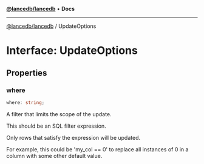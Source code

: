 [**@lancedb/lancedb**](../README.md) • **Docs**

***

[@lancedb/lancedb](../globals.md) / UpdateOptions

# Interface: UpdateOptions

## Properties

### where

```ts
where: string;
```

A filter that limits the scope of the update.

This should be an SQL filter expression.

Only rows that satisfy the expression will be updated.

For example, this could be 'my_col == 0' to replace all instances
of 0 in a column with some other default value.
